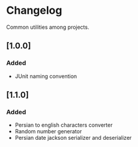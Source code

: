 # Changelog

Common utilities among projects.

## [1.0.0]

### Added 

- JUnit naming convention

## [1.1.0]

### Added 
- Persian to english characters converter
- Random number generator
- Persian date jackson serializer and deserializer